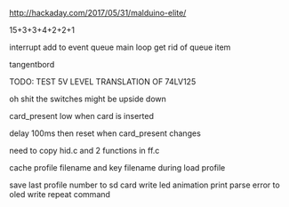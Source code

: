 http://hackaday.com/2017/05/31/malduino-elite/

15+3+3+4+2+2+1

interrupt add to event queue
main loop get rid of queue item

tangentbord

TODO: TEST 5V LEVEL TRANSLATION OF 74LV125

oh shit the switches might be upside down

card_present low when card is inserted

delay 100ms then reset when card_present changes

need to copy hid.c and 2 functions in ff.c

cache profile filename and key filename during load profile

save last profile number to sd card
write led animation
print parse error to oled
write repeat command